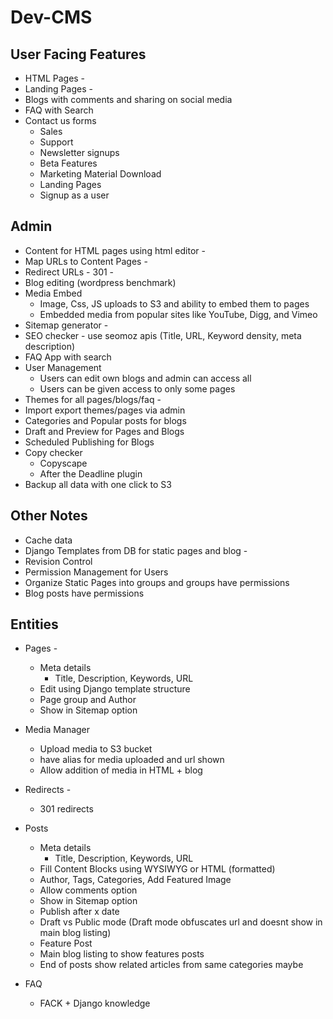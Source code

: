 # Dev-CMS


## User Facing Features

* HTML Pages  - <done>
* Landing Pages - <done>
* Blogs with comments and sharing on social media
* FAQ with Search
* Contact us forms
  - Sales
  - Support
  - Newsletter signups
  - Beta Features
  - Marketing Material Download
  - Landing Pages
  - Signup as a user



## Admin

* Content for HTML pages using html editor - <done>
* Map URLs to Content Pages - <done>
* Redirect URLs - 301 - <done>
* Blog editing (wordpress benchmark)
* Media Embed
    - Image, Css, JS uploads to S3 and ability to embed them to pages
    - Embedded media from popular sites like YouTube, Digg, and Vimeo
* Sitemap generator - <done>
* SEO checker - use seomoz apis
    (Title, URL, Keyword density, meta description)
* FAQ App with search
* User Management
    - Users can edit own blogs and admin can access all
    - Users can be given access to only some pages
* Themes for all pages/blogs/faq - <done>
* Import export themes/pages via admin
* Categories and Popular posts for blogs
* Draft and Preview for Pages and Blogs
* Scheduled Publishing for Blogs
* Copy checker
    - Copyscape
    - After the Deadline plugin
* Backup all data with one click to S3



## Other Notes

* Cache data
* Django Templates from DB for static pages and blog - <done>
* Revision Control
* Permission Management for Users
* Organize Static Pages into groups and groups have permissions
* Blog posts have permissions


## Entities

* Pages - <done>
  - Meta details
    - Title, Description, Keywords, URL
  - Edit using Django template structure
  - Page group and Author
  - Show in Sitemap option

* Media Manager
  - Upload media to S3 bucket
  - have alias for media uploaded and url shown
  - Allow addition of media in HTML + blog

* Redirects - <done>
  - 301 redirects

* Posts
  - Meta details
    - Title, Description, Keywords, URL
  - Fill Content Blocks using WYSIWYG or HTML (formatted)
  - Author, Tags, Categories, Add Featured Image
  - Allow comments option
  - Show in Sitemap option
  - Publish after x date
  - Draft vs Public mode (Draft mode obfuscates url and doesnt show in main blog listing)
  - Feature Post
  - Main blog listing to show features posts
  - End of posts show related articles from same categories maybe

* FAQ
  - FACK + Django knowledge

